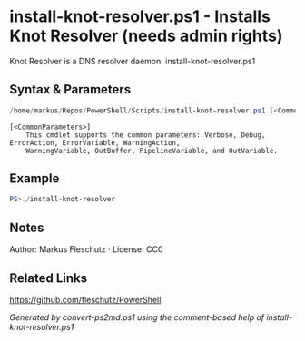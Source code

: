 # install-knot-resolver.ps1 - Installs Knot Resolver (needs admin rights)

Knot Resolver is a DNS resolver daemon.
install-knot-resolver.ps1

## Syntax & Parameters
```powershell
/home/markus/Repos/PowerShell/Scripts/install-knot-resolver.ps1 [<CommonParameters>]
```

```
[<CommonParameters>]
    This cmdlet supports the common parameters: Verbose, Debug, ErrorAction, ErrorVariable, WarningAction, 
    WarningVariable, OutBuffer, PipelineVariable, and OutVariable.
```

## Example
```powershell
PS>./install-knot-resolver
```


## Notes
Author: Markus Fleschutz · License: CC0

## Related Links
https://github.com/fleschutz/PowerShell

*Generated by convert-ps2md.ps1 using the comment-based help of install-knot-resolver.ps1*
